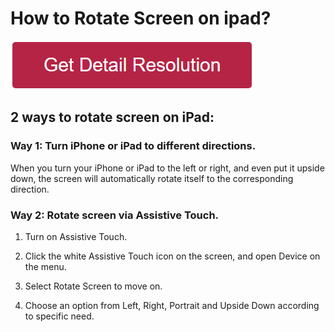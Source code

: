 # How to Rotate Screen on ipad?

[![how to rotate screen on ipad](redd.png)](https://icncomputer.com/how-to-rotate-screen-on-ipad/)



## 2 ways to rotate screen on iPad:

### Way 1: Turn iPhone or iPad to different directions.

When you turn your iPhone or iPad to the left or right, and even put it upside down, the screen will automatically rotate itself to the corresponding direction.


### Way 2: Rotate screen via Assistive Touch.

1. Turn on Assistive Touch.

2. Click the white Assistive Touch icon on the screen, and open Device on the menu.

3. Select Rotate Screen to move on.

4. Choose an option from Left, Right, Portrait and Upside Down according to specific need.
